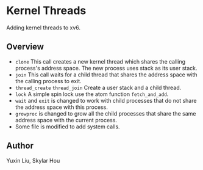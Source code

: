 # Kernel Threads

Adding kernel threads to xv6. 

## Overview

* ```clone``` This call creates a new kernel thread which shares the calling process's address space. The new process uses stack as its user stack.
* ```join``` This call waits for a child thread that shares the address space with the calling process to exit.
* ```thread_create``` ```thread_join``` Create a user stack and a child thread.
* ```lock``` A simple spin lock use the atom function ```fetch_and_add```.
* ```wait``` and ```exit``` is changed to work with child processes that do not share the address space with this process.
* ```growproc``` is changed to grow all the child processes that share the same address space with the current process.
* Some file is modified to add system calls.

## Author

Yuxin Liu, Skylar Hou